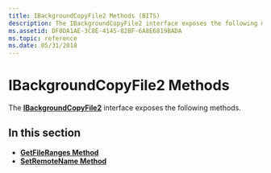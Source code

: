 ```yaml
---
title: IBackgroundCopyFile2 Methods (BITS)
description: The IBackgroundCopyFile2 interface exposes the following methods.
ms.assetid: DF0DA1AE-3C8E-4145-82BF-6A8E6819BADA
ms.topic: reference
ms.date: 05/31/2018
---
```


# IBackgroundCopyFile2 Methods

The [**IBackgroundCopyFile2**](/windows/desktop/api/Bits2_0/nn-bits2_0-ibackgroundcopyfile2) interface exposes the following methods.

## In this section

-   [**GetFileRanges Method**](/windows/desktop/api/Bits2_0/nf-bits2_0-ibackgroundcopyfile2-getfileranges)
-   [**SetRemoteName Method**](/windows/desktop/api/Bits2_0/nf-bits2_0-ibackgroundcopyfile2-setremotename)

 

 




